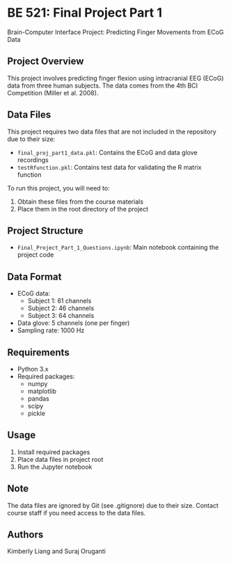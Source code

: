 # BE 521: Final Project Part 1
Brain-Computer Interface Project: Predicting Finger Movements from ECoG Data

## Project Overview
This project involves predicting finger flexion using intracranial EEG (ECoG) data from three human subjects. The data comes from the 4th BCI Competition (Miller et al. 2008).

## Data Files
This project requires two data files that are not included in the repository due to their size:
- `final_proj_part1_data.pkl`: Contains the ECoG and data glove recordings
- `testRfunction.pkl`: Contains test data for validating the R matrix function

To run this project, you will need to:
1. Obtain these files from the course materials
2. Place them in the root directory of the project

## Project Structure
- `Final_Project_Part_1_Questions.ipynb`: Main notebook containing the project code

## Data Format
- ECoG data:
  - Subject 1: 61 channels
  - Subject 2: 46 channels
  - Subject 3: 64 channels
- Data glove: 5 channels (one per finger)
- Sampling rate: 1000 Hz

## Requirements
- Python 3.x
- Required packages:
  - numpy
  - matplotlib
  - pandas
  - scipy
  - pickle

## Usage
1. Install required packages
2. Place data files in project root
3. Run the Jupyter notebook

## Note
The data files are ignored by Git (see .gitignore) due to their size. Contact course staff if you need access to the data files.

## Authors
Kimberly Liang and Suraj Oruganti